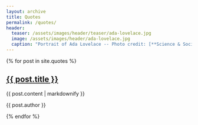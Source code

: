```yaml
---
layout: archive
title: Quotes
permalink: /quotes/
header:
  teaser: /assets/images/header/teaser/ada-lovelace.jpg
  image: /assets/images/header/ada-lovelace.jpg
  caption: "Portrait of Ada Lovelace -- Photo credit: [**Science & Society Picture Library**](http://www.scienceandsociety.co.uk/results.asp?image=10312035)"
---
```


{% for post in site.quotes %}
  <div class="archive__item">
    <article class="archive__item" itemscope itemtype="http://schema.org/CreativeWork">
      <h2 class="archive__item-title" itemprop="headline">
          <a href="{{ post.url | absolute_url }}" rel="permalink">{{ post.title }}</a>
      </h2>
      <p class="archive__item-excerpt" itemprop="description">{{ post.content | markdownify }}</p>
      <p class="page__meta"><i class="fa fa-user-circle-o" aria-hidden="true"></i> {{ post.author }}</p>
    </article>
  </div>
{% endfor %}
